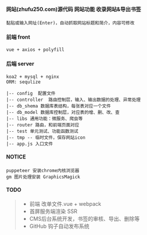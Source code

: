 #### 网站(zhufu250.com)源代码 网站功能 收录网站&导出书签

```
黏贴或输入网址(Enter)，自动抓取网站标题和简介，内容可修改
```
#### 前端 front
```
vue + axios + polyfill
```
#### 后端 server
```
koa2 + mysql + nginx
ORM: sequlize
```
```
|-- config  配置文件
|-- controller  路由控制层，输入、输出数据的处理、异常处理
|-- db_shema 数据库表结构，每张表对应一个文件
|-- db_model 数据库控制层，对应表的增、删、改、查
|-- libs 通用功能：微服务、爬虫等
|-- router 路由，和前端页面对应
|-- test 单元测试、功能函数测试
|-- tmp -- 临时文件，保存网站icon
|-- app.js 入口文件
```

#### NOTICE
```
puppeteer 安装chrome内核浏览器
gm 图片处理安装 GraphicsMagick
```


#### TODO
>* 前端 改单文件.vue + webpack
>* 首屏服务端渲染 SSR
>* CMS后台系统开发，书签的审核、导出、删除等
>* GitHub 钩子自动发布系统
